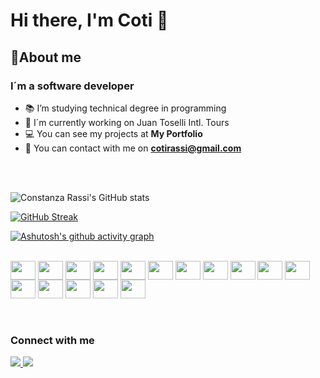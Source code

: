 # Hi there, I'm Coti 👋 

## 🙋About me
### I´m a software developer 

- 📚 I’m studying technical degree in programming
- 💪 I´m currently working on Juan Toselli Intl. Tours
- 💻 You can see my projects at **My Portfolio** 
- 📧 You can contact with me on **cotirassi@gmail.com**

<br>
<br>

![Constanza Rassi's GitHub stats](https://github-readme-stats.vercel.app/api?username=constanzarassi&show_icons=true&theme=react&hide_border=disabled&bg_color=0D1117&icon_color=6252FF)

[![GitHub Streak](https://github-readme-streak-stats.herokuapp.com/?user=ConstanzaRassi&theme=react&hide_border=true&background=0D1117&ring=6252FF&fire=6252FF&currStreakNum=6252FF&currStreakLabel=6252FF)](https://github.com/DenverCoder1/github-readme-streak-stats)

[![Ashutosh's github activity graph](https://activity-graph.herokuapp.com/graph?username=ConstanzaRassi&theme=react-dark&hide_border=true)](https://github.com/ashutosh00710/github-readme-activity-graph)


 <div style="display: inline_block"><br>
  <img align="center" height="30" width="40" src="https://cdn.jsdelivr.net/gh/devicons/devicon/icons/visualstudio/visualstudio-plain.svg" />
  <img align="center" height="30" width="40" src="https://cdn.jsdelivr.net/gh/devicons/devicon/icons/vscode/vscode-original.svg" />    
  <img align="center" height="30" width="40" src="https://cdn.jsdelivr.net/gh/devicons/devicon/icons/csharp/csharp-plain.svg" />  
  <img align="center" height="30" width="40" src="https://cdn.jsdelivr.net/gh/devicons/devicon/icons/java/java-original.svg" />
  <img align="center" height="30" width="40" src="https://cdn.jsdelivr.net/gh/devicons/devicon/icons/html5/html5-plain.svg" />
  <img align="center" height="30" width="40" src="https://cdn.jsdelivr.net/gh/devicons/devicon/icons/css3/css3-plain.svg" />
  <img align="center" height="30" width="40" src="https://cdn.jsdelivr.net/gh/devicons/devicon/icons/javascript/javascript-plain.svg" />
  <img align="center" height="30" width="40" src="https://cdn.jsdelivr.net/gh/devicons/devicon/icons/vuejs/vuejs-original.svg" />
  <img align="center" height="30" width="40" src="https://cdn.jsdelivr.net/gh/devicons/devicon/icons/bootstrap/bootstrap-plain.svg" />
  <img align="center" height="30" width="40" src="https://cdn.jsdelivr.net/gh/devicons/devicon/icons/mysql/mysql-plain.svg" />
  <img align="center" height="30" width="40" src="https://cdn.jsdelivr.net/gh/devicons/devicon/icons/postgresql/postgresql-original.svg" />
  <img align="center" height="30" width="40" src="https://cdn.jsdelivr.net/gh/devicons/devicon/icons/ubuntu/ubuntu-plain.svg" />
  <img align="center" height="30" width="40" src="https://cdn.jsdelivr.net/gh/devicons/devicon/icons/docker/docker-plain.svg" />
  <img align="center" height="30" width="40" src="https://cdn.jsdelivr.net/gh/devicons/devicon/icons/jira/jira-plain.svg" />
  <img align="center" height="30" width="40" src="https://cdn.jsdelivr.net/gh/devicons/devicon/icons/slack/slack-original.svg" />
  <img align="center" height="30" width="40" src="https://cdn.jsdelivr.net/gh/devicons/devicon/icons/illustrator/illustrator-plain.svg" />  
</div>

<br>
<br>


### Connect with me

<p align="left">

<a href="https://www.instagram.com/cotirassi/"><img src="https://img.icons8.com/fluency/48/000000/instagram-new.png"/>
<a href="https://www.linkedin.com/in/constanzarassi/"><img src="https://img.icons8.com/color/48/000000/linkedin.png"/>
</p>

